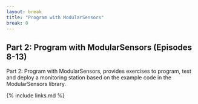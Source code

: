 ```yaml
---
layout: break
title: "Program with ModularSensors"
break: 0
---
```


## Part 2: Program with ModularSensors (Episodes 8-13)

Part 2: Program with ModularSensors, provides exercises to program, test and deploy a monitoring station based on the example code in the ModularSensors library.

{% include links.md %}
